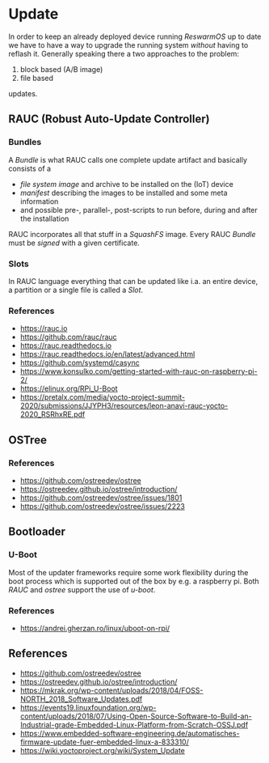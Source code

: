 
# Update

In order to keep an already deployed device running _ReswarmOS_ up to date
we have to have a way to upgrade the running system _without_ having to
reflash it. Generally speaking there a two approaches to the problem:

1. block based (A/B image)
2. file based

updates.

## RAUC (Robust Auto-Update Controller)

### Bundles

A _Bundle_ is what RAUC calls one complete update artifact and basically
consists of a

- _file system image_ and archive to be installed on the (IoT) device
- _manifest_ describing the images to be installed and some meta information
- and possible pre-, parallel-, post-scripts to run before, during and after the installation

RAUC incorporates all that stuff in a _SquashFS_ image. Every RAUC _Bundle_ must
be _signed_ with a given certificate.

### Slots

In RAUC language everything that can be updated like i.a. an entire device, a partition
or a single file is called a _Slot_.

### References

- https://rauc.io
- https://github.com/rauc/rauc
- https://rauc.readthedocs.io
- https://rauc.readthedocs.io/en/latest/advanced.html
- https://github.com/systemd/casync
- https://www.konsulko.com/getting-started-with-rauc-on-raspberry-pi-2/
- https://elinux.org/RPi_U-Boot
- https://pretalx.com/media/yocto-project-summit-2020/submissions/JJYPH3/resources/leon-anavi-rauc-yocto-2020_RSRhxRE.pdf

## OSTree

### References

- https://github.com/ostreedev/ostree
- https://ostreedev.github.io/ostree/introduction/
- https://github.com/ostreedev/ostree/issues/1801
- https://github.com/ostreedev/ostree/issues/2223

## Bootloader

### U-Boot

Most of the updater frameworks require some work flexibility during the boot process
which is supported out of the box by e.g. a raspberry pi. Both _RAUC_ and _ostree_
support the use of _u-boot_. 

### References

- https://andrei.gherzan.ro/linux/uboot-on-rpi/

## References

- https://github.com/ostreedev/ostree
- https://ostreedev.github.io/ostree/introduction/
- https://mkrak.org/wp-content/uploads/2018/04/FOSS-NORTH_2018_Software_Updates.pdf
- https://events19.linuxfoundation.org/wp-content/uploads/2018/07/Using-Open-Source-Software-to-Build-an-Industrial-grade-Embedded-Linux-Platform-from-Scratch-OSSJ.pdf
- https://www.embedded-software-engineering.de/automatisches-firmware-update-fuer-embedded-linux-a-833310/
- https://wiki.yoctoproject.org/wiki/System_Update


